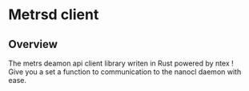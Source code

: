 # Metrsd client

## Overview

The metrs deamon api client library writen in Rust powered by ntex ! </br>
Give you a set a function to communication to the nanocl daemon with ease.
